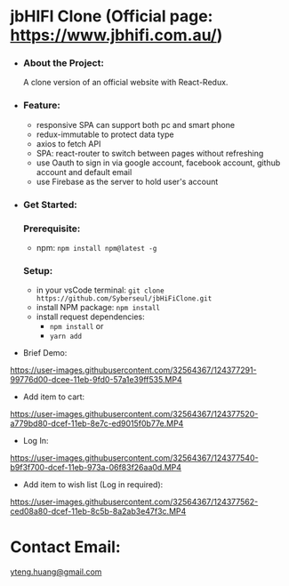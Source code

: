 # jbHIFI Clone (Official page: https://www.jbhifi.com.au/)

- ### About the Project:
  A clone version of an official website with React-Redux.

- ### Feature:
  - responsive SPA can support both pc and smart phone
  - redux-immutable to protect data type
  - axios to fetch API
  - SPA: react-router to switch between pages without refreshing
  - use Oauth to sign in via google account, facebook account, github account and default email
  - use Firebase as the server to hold user's account

- ### Get Started:
  ### Prerequisite:
  - npm: `npm install npm@latest -g`
  ### Setup:
  - in your vsCode terminal: `git clone https://github.com/Syberseul/jbHiFiClone.git`
  - install NPM package: `npm install`
  - install request dependencies: 
    - `npm install` or
    - `yarn add `

- Brief Demo:


https://user-images.githubusercontent.com/32564367/124377291-99776d00-dcee-11eb-9fd0-57a1e39ff535.MP4


- Add item to cart:


https://user-images.githubusercontent.com/32564367/124377520-a779bd80-dcef-11eb-8e7c-ed9015f0b77e.MP4


- Log In:


https://user-images.githubusercontent.com/32564367/124377540-b9f3f700-dcef-11eb-973a-06f83f26aa0d.MP4


- Add item to wish list (Log in required):


https://user-images.githubusercontent.com/32564367/124377562-ced08a80-dcef-11eb-8c5b-8a2ab3e47f3c.MP4



# Contact Email: 
yteng.huang@gmail.com
